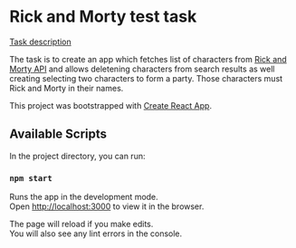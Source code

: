 # Rick and Morty test task

[Task description](https://docs.google.com/document/d/16-S9ohEA9qu5mkvjk00VugL-SIlBiFhMqH61uyXFP8U/edit)

The task is to create an app which fetches list of characters from [Rick and Morty API](https://rickandmortyapi.com/documentation/) and allows deletening characters from search results as well creating selecting two characters to form a party. Those characters must Rick and Morty in their names.

This project was bootstrapped with [Create React App](https://github.com/facebook/create-react-app).

## Available Scripts

In the project directory, you can run:

### `npm start`

Runs the app in the development mode.\
Open [http://localhost:3000](http://localhost:3000) to view it in the browser.

The page will reload if you make edits.\
You will also see any lint errors in the console.

